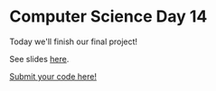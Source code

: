 # Computer Science Day 14

<link href="index.css" rel="stylesheet">

Today we'll finish our final project!

See slides [here](../presentation-pdfs/day14.pdf).

[Submit your code here!](https://docs.google.com/forms/d/1L0xTbJwvZuxkxAXwSnCRC1DgQDSyYY6u0DOhqVXWhVY/edit)
